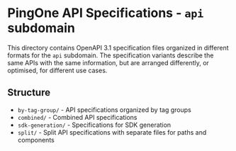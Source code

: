 # PingOne API Specifications - `api` subdomain

This directory contains OpenAPI 3.1 specification files organized in different formats for the `api` subdomain.  The specification variants describe the same APIs with the same information, but are arranged differently, or optimised, for different use cases.

## Structure

- `by-tag-group/` - API specifications organized by tag groups
- `combined/` - Combined API specifications
- `sdk-generation/` - Specifications for SDK generation
- `split/` - Split API specifications with separate files for paths and components
